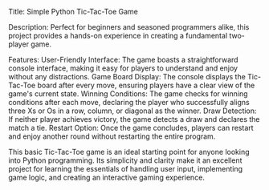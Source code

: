 Title: Simple Python Tic-Tac-Toe Game

Description:
Perfect for beginners and seasoned programmers alike, this project provides a hands-on experience in creating a fundamental two-player game.

Features:
User-Friendly Interface: The game boasts a straightforward console interface, making it easy for players to understand and enjoy without any distractions.
Game Board Display: The console displays the Tic-Tac-Toe board after every move, ensuring players have a clear view of the game's current state.
Winning Conditions: The game checks for winning conditions after each move, declaring the player who successfully aligns three Xs or Os in a row, column, or diagonal as the winner.
Draw Detection: If neither player achieves victory, the game detects a draw and declares the match a tie.
Restart Option: Once the game concludes, players can restart and enjoy another round without restarting the entire program.

This basic Tic-Tac-Toe game is an ideal starting point for anyone looking into Python programming. Its simplicity and clarity make it an excellent project for learning the essentials of 
handling user input, implementing game logic, and creating an interactive gaming experience.
